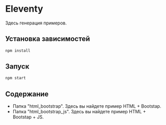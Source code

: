 # Eleventy

Здесь генерация примеров.

## Установка зависимостей

```bash
npm install
```

## Запуск

```bash
npm start
```

## Содержание

- Папка "html_bootstrap". Здесь вы найдете пример HTML + Bootstap.
- Папка "html_bootstrap_js". Здесь вы найдете пример HTML + Bootstap + JS.
